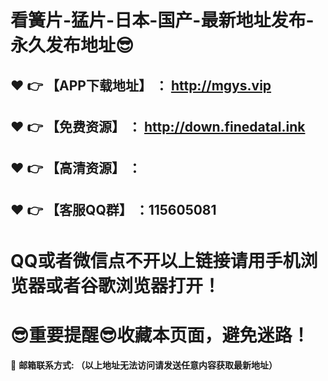 # 看簧片-猛片-日本-国产-最新地址发布-永久发布地址:sunglasses:
:heart: :point_right: 【APP下载地址】 ：	http://mgys.vip
------
:heart: :point_right: 【免费资源】 ： http://down.finedatal.ink
------
:heart: :point_right: 【高清资源】 ：
------
:heart: :point_right: 【客服QQ群】 ：115605081
------
# QQ或者微信点不开以上链接请用手机浏览器或者谷歌浏览器打开！
# :sunglasses:重要提醒:sunglasses:收藏本页面，避免迷路！
:e-mail: __邮箱联系方式: （以上地址无法访问请发送任意内容获取最新地址）__
